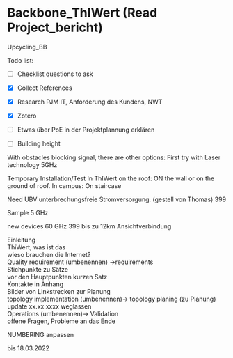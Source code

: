 # Backbone_ThIWert (Read Project_bericht)
Upcycling_BB 

Todo list:
- [ ] Checklist questions to ask
- [x] Collect References
- [x] Research PJM IT, Anforderung des Kundens, NWT
- [x] Zotero
- [ ] Etwas über PoE in der Projektplannung erklären

- [ ] Building height

With obstacles blocking signal, there are other options:
First try with Laser technology 5GHz

Temporary Installation/Test
In ThIWert on the roof: ON the wall or on the ground of roof.
In campus: On staircase

Need UBV unterbrechungsfreie Stromversorgung. (gestell von Thomas)
399

Sample 5 GHz

new devices 60 GHz 399 bis zu 12km Ansichtverbindung

Einleitung  
ThiWert, was ist das  
wieso brauchen die Internet?  
Quality requirement (umbenennen) ->requirements  
Stichpunkte zu Sätze  
vor den Hauptpunkten kurzen Satz  
Kontakte in Anhang   
Bilder von Linkstrecken zur Planung  
topology implementation (umbenennen)-> topology planing (zu Planung)  
update xx.xx.xxxx weglassen  
Operations (umbenennen)-> Validation   
offene Fragen, Probleme an das Ende
  
NUMBERING anpassen

bis 18.03.2022

